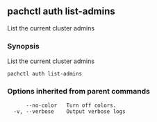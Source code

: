 ## pachctl auth list-admins

List the current cluster admins

### Synopsis


List the current cluster admins

```
pachctl auth list-admins
```

### Options inherited from parent commands

```
      --no-color   Turn off colors.
  -v, --verbose    Output verbose logs
```


